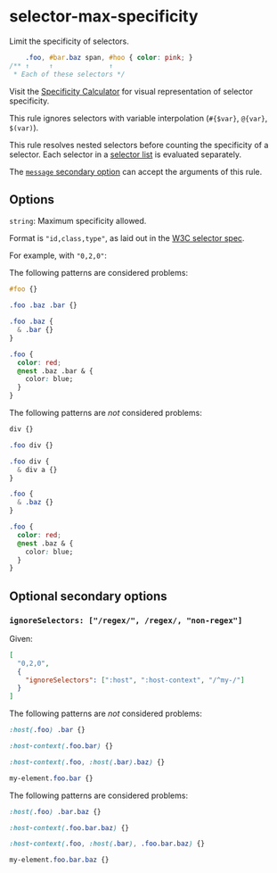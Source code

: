 # selector-max-specificity

Limit the specificity of selectors.

<!-- prettier-ignore -->
```css
    .foo, #bar.baz span, #hoo { color: pink; }
/** ↑     ↑              ↑
 * Each of these selectors */
```

Visit the [Specificity Calculator](https://specificity.keegan.st) for visual representation of selector specificity.

This rule ignores selectors with variable interpolation (`#{$var}`, `@{var}`, `$(var)`).

This rule resolves nested selectors before counting the specificity of a selector. Each selector in a [selector list](https://www.w3.org/TR/selectors4/#selector-list) is evaluated separately.

The [`message` secondary option](https://github.com/stylelint/stylelint/16.17.0/docs/user-guide/configure.md#message) can accept the arguments of this rule.

## Options

`string`: Maximum specificity allowed.

Format is `"id,class,type"`, as laid out in the [W3C selector spec](https://drafts.csswg.org/selectors/#specificity-rules).

For example, with `"0,2,0"`:

The following patterns are considered problems:

<!-- prettier-ignore -->
```css
#foo {}
```

<!-- prettier-ignore -->
```css
.foo .baz .bar {}
```

<!-- prettier-ignore -->
```css
.foo .baz {
  & .bar {}
}
```

<!-- prettier-ignore -->
```css
.foo {
  color: red;
  @nest .baz .bar & {
    color: blue;
  }
}
```

The following patterns are _not_ considered problems:

<!-- prettier-ignore -->
```css
div {}
```

<!-- prettier-ignore -->
```css
.foo div {}
```

<!-- prettier-ignore -->
```css
.foo div {
  & div a {}
}
```

<!-- prettier-ignore -->
```css
.foo {
  & .baz {}
}
```

<!-- prettier-ignore -->
```css
.foo {
  color: red;
  @nest .baz & {
    color: blue;
  }
}
```

## Optional secondary options

### `ignoreSelectors: ["/regex/", /regex/, "non-regex"]`

Given:

```json
[
  "0,2,0",
  {
    "ignoreSelectors": [":host", ":host-context", "/^my-/"]
  }
]
```

The following patterns are _not_ considered problems:

<!-- prettier-ignore -->
```css
:host(.foo) .bar {}
```

<!-- prettier-ignore -->
```css
:host-context(.foo.bar) {}
```

<!-- prettier-ignore -->
```css
:host-context(.foo, :host(.bar).baz) {}
```

<!-- prettier-ignore -->
```css
my-element.foo.bar {}
```

The following patterns are considered problems:

<!-- prettier-ignore -->
```css
:host(.foo) .bar.baz {}
```

<!-- prettier-ignore -->
```css
:host-context(.foo.bar.baz) {}
```

<!-- prettier-ignore -->
```css
:host-context(.foo, :host(.bar), .foo.bar.baz) {}
```

<!-- prettier-ignore -->
```css
my-element.foo.bar.baz {}
```
